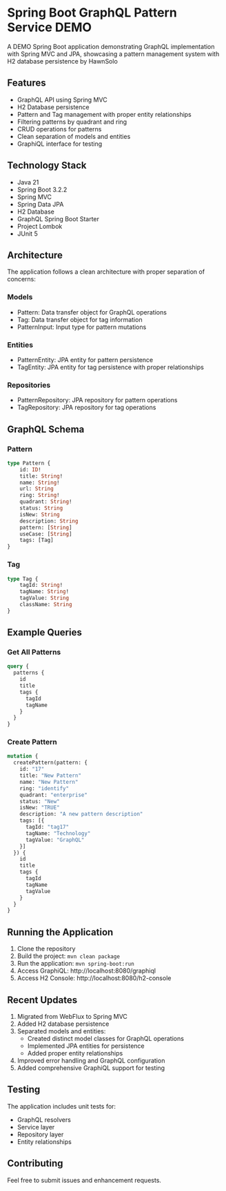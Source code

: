 # Spring Boot GraphQL Pattern Service DEMO

A DEMO Spring Boot application demonstrating GraphQL implementation with Spring MVC and JPA, showcasing a pattern management system with H2 database persistence by HawnSolo

## Features

- GraphQL API using Spring MVC
- H2 Database persistence
- Pattern and Tag management with proper entity relationships
- Filtering patterns by quadrant and ring
- CRUD operations for patterns
- Clean separation of models and entities
- GraphiQL interface for testing

## Technology Stack

- Java 21
- Spring Boot 3.2.2
- Spring MVC
- Spring Data JPA
- H2 Database
- GraphQL Spring Boot Starter
- Project Lombok
- JUnit 5

## Architecture

The application follows a clean architecture with proper separation of concerns:

### Models
- Pattern: Data transfer object for GraphQL operations
- Tag: Data transfer object for tag information
- PatternInput: Input type for pattern mutations

### Entities
- PatternEntity: JPA entity for pattern persistence
- TagEntity: JPA entity for tag persistence with proper relationships

### Repositories
- PatternRepository: JPA repository for pattern operations
- TagRepository: JPA repository for tag operations


## GraphQL Schema

### Pattern
```graphql
type Pattern {
    id: ID!
    title: String!
    name: String!
    url: String
    ring: String!
    quadrant: String!
    status: String
    isNew: String
    description: String
    pattern: [String]
    useCase: [String]
    tags: [Tag]
}
```

### Tag
```graphql
type Tag {
    tagId: String!
    tagName: String!
    tagValue: String
    className: String
}
```

## Example Queries

### Get All Patterns
```graphql
query {
  patterns {
    id
    title
    tags {
      tagId
      tagName
    }
  }
}
```

### Create Pattern
```graphql
mutation {
  createPattern(pattern: {
    id: "17"
    title: "New Pattern"
    name: "New Pattern"
    ring: "identify"
    quadrant: "enterprise"
    status: "New"
    isNew: "TRUE"
    description: "A new pattern description"
    tags: [{
      tagId: "tag17"
      tagName: "Technology"
      tagValue: "GraphQL"
    }]
  }) {
    id
    title
    tags {
      tagId
      tagName
      tagValue
    }
  }
}
```

## Running the Application

1. Clone the repository
2. Build the project: `mvn clean package`
3. Run the application: `mvn spring-boot:run`
4. Access GraphiQL: http://localhost:8080/graphiql
5. Access H2 Console: http://localhost:8080/h2-console

## Recent Updates

1. Migrated from WebFlux to Spring MVC
2. Added H2 database persistence
3. Separated models and entities:
   - Created distinct model classes for GraphQL operations
   - Implemented JPA entities for persistence
   - Added proper entity relationships
4. Improved error handling and GraphQL configuration
5. Added comprehensive GraphiQL support for testing

## Testing

The application includes unit tests for:
- GraphQL resolvers
- Service layer
- Repository layer
- Entity relationships

## Contributing

Feel free to submit issues and enhancement requests.